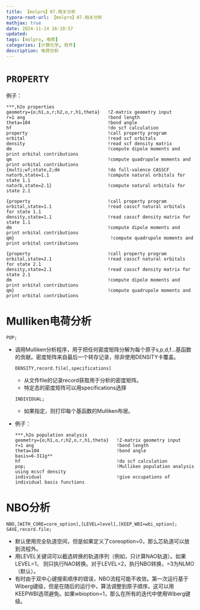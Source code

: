 ```yaml
---
title: 【molpro】07.相关分析
typora-root-url: 【molpro】07.相关分析
mathjax: true
date: 2024-11-14 16:10:57
updated:
tags: [molpro, 电荷]
categories: [计算化学, 软件]
description: 电荷分析
---
```




# `PROPERTY`

例子：

```
***,h2o properties
geometry={o;h1,o,r;h2,o,r,h1,theta}   !Z-matrix geometry input
r=1 ang                               !bond length
theta=104                             !bond angle
hf                                    !do scf calculation
property                              !call property program
orbital                               !read scf orbitals
density                               !read scf density matrix
dm                                    !compute dipole moments and print orbital contributions
qm                                    !compute quadrupole moments and print orbital contributions
{multi;wf;state,2;dm                  !do full-valence CASSCF
natorb,state=1.1                      !compute natural orbitals for state 1.1
natorb,state=2.1}                     !compute natural orbitals for state 2.1

{property                             !call property program
orbital,state=1.1                     !read casscf natural orbitals for state 1.1
density,state=1.1                     !read casscf density matrix for state 1.1
dm                                    !compute dipole moments and print orbital contributions
qm}                                    !compute quadrupole moments and print orbital contributions

{property                             !call property program
orbital,state=2.1                     !read casscf natural orbitals for state 2.1
density,state=2.1                     !read casscf density matrix for state 2.1
dm                                    !compute dipole moments and print orbital contributions
qm}                                   !compute quadrupole moments and print orbital contributions
```



# Mulliken电荷分析

```
POP;
```

- 调用Mulliken分析程序，用于把任何密度矩阵分解为每个原子s,p,d,f...基函数的贡献。密度矩阵来自最后一个转存记录，除非使用DENSITY卡覆盖。

  ```
  DENSITY,record.file[,specifications]
  ```

  - 从文件file的记录record获取用于分析的密度矩阵。
  - 特定态的密度矩阵可以用specifications选择

  ```
  INDIVIDUAL;
  ```

  - 如果指定，则打印每个基函数的Mulliken布居。

- 例子：

  ```
  ***,h2o population analysis
  geometry={o;h1,o,r;h2,o,r,h1,theta}   !Z-matrix geometry input
  r=1 ang                               !bond length
  theta=104                             !bond angle
  basis=6-311g**
  hf                                    !do scf calculation
  pop;                                  !Mulliken population analysis using mcscf density
  individual                            !give occupations of individual basis functions
  ```

  



# NBO分析

```
NBO,[WITH_CORE=core_option],[LEVEL=level],[KEEP_WBI=wbi_option];
SAVE,record.file;
```

- 默认使用完全轨道空间，但是如果定义了coreoption=0，那么芯轨道可以放到流程外。
- 用LEVEL关键词可以截选转换的轨道序列（例如，只计算NAO轨道）。如果LEVEL=1，
  则只执行NAO转换。对于LEVEL=2，执行NBO转换，=3为NLMO（默认）。
- 有时由于双中心键搜索顺序的错误，NBO流程可能不收敛。第一次运行基于Wiberg键级，但是在随后的运行中，算法调整到原子顺序。这可以用KEEPWBI选项避免。如果wbioption=1，那么在所有的迭代中使用Wiberg键级。